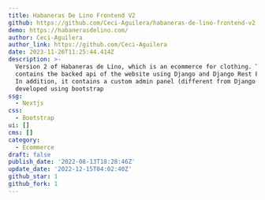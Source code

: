 ```yaml
---
title: Habaneras De Lino Frontend V2
github: https://github.com/Ceci-Aguilera/habaneras-de-lino-frontend-v2
demo: https://habanerasdelino.com/
author: Ceci-Aguilera
author_link: https://github.com/Ceci-Aguilera
date: 2023-11-26T11:25:44.414Z
description: >-
  Version 2 of Habaneras de Lino, which is an ecommerce for clothing. This repo
  contains the backed api of the website using Django and Django Rest Framework.
  In addition, it contains a custom admin panel (different from Django's)
  developed using bootstrap
ssg:
  - Nextjs
css:
  - Bootstrap
ui: []
cms: []
category:
  - Ecommerce
draft: false
publish_date: '2022-08-13T18:28:46Z'
update_date: '2022-12-15T04:02:40Z'
github_star: 1
github_fork: 1
---
```

